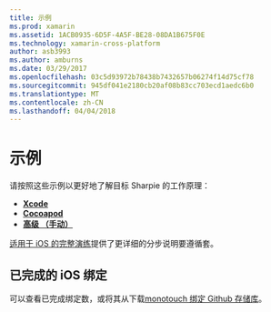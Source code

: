 ```yaml
---
title: 示例
ms.prod: xamarin
ms.assetid: 1ACB0935-6D5F-4A5F-BE28-08DA1B675F0E
ms.technology: xamarin-cross-platform
author: asb3993
ms.author: amburns
ms.date: 03/29/2017
ms.openlocfilehash: 03c5d93972b78438b7432657b06274f14d75cf78
ms.sourcegitcommit: 945df041e2180cb20af08b83cc703ecd1aedc6b0
ms.translationtype: MT
ms.contentlocale: zh-CN
ms.lasthandoff: 04/04/2018
---
```

# <a name="examples"></a>示例

请按照这些示例以更好地了解目标 Sharpie 的工作原理：

- [**Xcode**](xcode.md)
- [**Cocoapod**](cocoapod.md)
- [**高级 （手动）**](advanced.md)

[适用于 iOS 的完整演练](~/ios/platform/binding-objective-c/walkthrough.md)提供了更详细的分步说明要遵循套。

## <a name="completed-ios-bindings"></a>已完成的 iOS 绑定

可以查看已完成绑定数，或将其从下载[monotouch 绑定 Github 存储库](https://github.com/mono/monotouch-bindings/)。

